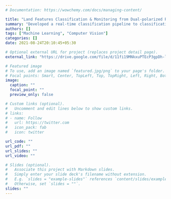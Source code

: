 ```yaml
---
# Documentation: https://wowchemy.com/docs/managing-content/

title: "Land Features Classification & Monitoring from Dual-polarized RISAT-1 SAR Images"
summary: "Developed a real-time classification pipeline to classification and monitoring of Land features from RISAT-1 SAR images. Pipeline comprises of GIS preprocessing, Denoising and Computer Vision as intermediate steps. Final Results are generated via an Ensemble of trained models"
authors: []
tags: ["Machine Learning", "Computer Vision"]
categories: []
date: 2021-08-24T20:10:45+05:30

# Optional external URL for project (replaces project detail page).
external_link: "https://drive.google.com/file/d/11fi19MNkxuPTEcP3gpDh-l1prBaKFyVN/view?usp=sharing"

# Featured image
# To use, add an image named `featured.jpg/png` to your page's folder.
# Focal points: Smart, Center, TopLeft, Top, TopRight, Left, Right, BottomLeft, Bottom, BottomRight.
image:
  caption: ""
  focal_point: ""
  preview_only: false

# Custom links (optional).
#   Uncomment and edit lines below to show custom links.
# links:
# - name: Follow
#   url: https://twitter.com
#   icon_pack: fab
#   icon: twitter

url_code: ""
url_pdf: ""
url_slides: ""
url_video: ""

# Slides (optional).
#   Associate this project with Markdown slides.
#   Simply enter your slide deck's filename without extension.
#   E.g. `slides = "example-slides"` references `content/slides/example-slides.md`.
#   Otherwise, set `slides = ""`.
slides: ""
---
```

